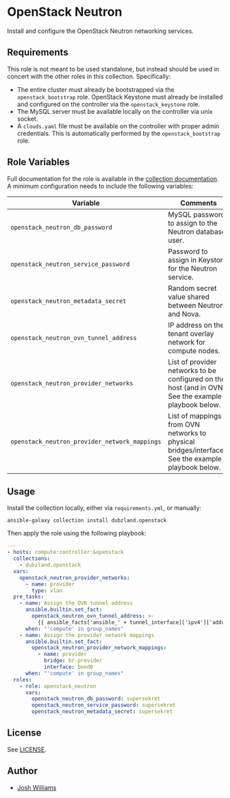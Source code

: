 # OpenStack Neutron

Install and configure the OpenStack Neutron networking services.

## Requirements

This role is not meant to be used standalone, but instead should be used in
concert with the other roles in this collection. Specifically:

- The entire cluster must already be bootstrapped via the `openstack_bootstrap`
  role.
  OpenStack Keystone must already be installed and configured on the
  controller via the `openstack_keystone` role.
- The MySQL server must be available locally on the controller via unix socket.
- A `clouds.yaml` file must be available on the controller with proper admin
  credentials. This is automatically performed by the `openstack_bootstrap`
  role.

## Role Variables

Full documentation for the role is available in the [collection
documentation][1]. A minimum configuration needs to include the
following variables:

| Variable                                      | Comments                                                                                             |
| --------------------------------------------- | ---------------------------------------------------------------------------------------------------- |
| `openstack_neutron_db_password`               | MySQL password to assign to the Neutron database user.                                               |
| `openstack_neutron_service_password`          | Password to assign in Keystone for the Neutron service.                                              |
| `openstack_neutron_metadata_secret`           | Random secret value shared between Neutron and Nova.                                                 |
| `openstack_neutron_ovn_tunnel_address`        | IP address on the tenant overlay network for compute nodes.                                          |
| `openstack_neutron_provider_networks`         | List of provider networks to be configured on the host (and in OVN). See the example playbook below. |
| `openstack_neutron_provider_network_mappings` | List of mappings from OVN networks to physical bridges/interfaces. See the example playbook below.   |

## Usage

Install the collection locally, either via `requirements.yml`, or manually:

```console
ansible-galaxy collection install dubzland.openstack
```

Then apply the role using the following playbook:

```yaml
---
- hosts: compute:controller:&openstack
  collections:
    - dubzland.openstack
  vars:
    openstack_neutron_provider_networks:
      - name: provider
        type: vlan
  pre_tasks:
    - name: Assign the OVN tunnel address
      ansible.builtin.set_fact:
        openstack_neutron_ovn_tunnel_address: >-
          {{ ansible_facts['ansible_' + tunnel_interface]['ipv4']['address'] }}
      when: "'compute' in group_names"
    - name: Assign the provider network mappings
      ansible.builtin.set_fact:
        openstack_neutron_provider_network_mappings:
          - name: provider
            bridge: br-provider
            interface: bond0
      when: "'compute' in group_names"
  roles:
    - role: openstack_neutron
      vars:
        openstack_neutron_db_password: supersekret
        openstack_neutron_service_password: supersekret
        openstack_neutron_metadata_secret: supersekret
```

## License

See [LICENSE](LICENSE).

## Author

- [Josh Williams](https://dubzland.com)

[1]: https://docs.dubzland.io/ansible-collections/collections/dubzland/openstack/openstack_neutron_role.html
